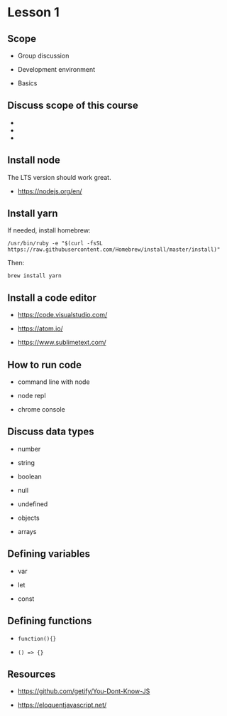 # Lesson 1

## Scope

* Group discussion

* Development environment

* Basics

## Discuss scope of this course

* 
* 
* 

## Install node

The LTS version should work great.

* https://nodejs.org/en/

## Install yarn

If needed, install homebrew:

`/usr/bin/ruby -e "$(curl -fsSL https://raw.githubusercontent.com/Homebrew/install/master/install)"`

Then:

`brew install yarn`

## Install a code editor

* https://code.visualstudio.com/

* https://atom.io/

* https://www.sublimetext.com/

## How to run code

* command line with node

* node repl

* chrome console

## Discuss data types

* number

* string

* boolean

* null

* undefined

* objects

* arrays

## Defining variables

* var

* let

* const

## Defining functions

* `function(){}`

* `() => {}`

## Resources

* https://github.com/getify/You-Dont-Know-JS

* https://eloquentjavascript.net/
